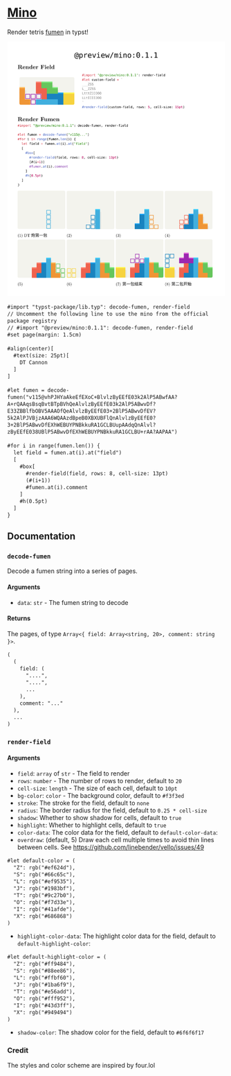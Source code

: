 # [Mino](https://github.com/Enter-tainer/mino)

Render tetris [fumen](https://harddrop.com/fumen/) in typst!

![](mino.svg)


````typ
#import "typst-package/lib.typ": decode-fumen, render-field
// Uncomment the following line to use the mino from the official package registry
// #import "@preview/mino:0.1.1": decode-fumen, render-field
#set page(margin: 1.5cm)

#align(center)[
  #text(size: 25pt)[
    DT Cannon
  ]
]

#let fumen = decode-fumen("v115@vhPJHYaAkeEfEXoC+BlvlzByEEfE03k2AlP5ABwfAA?A+rQAAqsBsqBvtBTpBVhQeAlvlzByEEfE03k2AlP5ABwvDf?E33ZBBlfbOBV5AAAOfQeAlvlzByEEfE03+2BlP5ABwvDfEV?5k2AlPJVBjzAAA6WQAAzdBpeB0XBXUBFlQnAlvlzByEEfE0?3+2BlP5ABwvDfEXhWEBUYPNBkkuRA1GCLBUupAAdqQnAlvl?zByEEfE038UBlP5ABwvDfEXhWEBUYPNBkkuRA1GCLBU+rAA?AAPAA")

#for i in range(fumen.len()) {
  let field = fumen.at(i).at("field")
  [
    #box[
      #render-field(field, rows: 8, cell-size: 13pt) 
      (#(i+1))
      #fumen.at(i).comment
    ]
    #h(0.5pt)
  ]
}

````

## Documentation

### `decode-fumen`

Decode a fumen string into a series of pages.

#### Arguments

* `data`: `str` - The fumen string to decode

#### Returns

The pages, of type `Array<{ field: Array<string, 20>, comment: string }>`.

```
(
  (
    field: (
      "....",
      "....",
      ...
    ),
    comment: "..."
  ),
  ...
)
```

### `render-field`

#### Arguments

* `field`: `array` of `str` - The field to render
* `rows`: `number` - The number of rows to render, default to `20`
* `cell-size`: `length` - The size of each cell, default to `10pt`
* `bg-color`: `color` - The background color, default to `#f3f3ed`
* `stroke`: The stroke for the field, default to `none`
* `radius`: The border radius for the field, default to `0.25 * cell-size`
* `shadow`: Whether to show shadow for cells, default to `true`
* `highlight`: Whether to highlight cells, default to `true`
* `color-data`: The color data for the field, default to `default-color-data`: 
* `overdraw`: (default, 5) Draw each cell multiple times to avoid thin lines between cells. See https://github.com/linebender/vello/issues/49
```typst
#let default-color = (
  "Z": rgb("#ef624d"),
  "S": rgb("#66c65c"),
  "L": rgb("#ef9535"),
  "J": rgb("#1983bf"),
  "T": rgb("#9c27b0"),
  "O": rgb("#f7d33e"),
  "I": rgb("#41afde"),
  "X": rgb("#686868")
)
```
* `highlight-color-data`: The highlight color data for the field, default to `default-highlight-color`: 
```typst
#let default-highlight-color = (
  "Z": rgb("#ff9484"),
  "S": rgb("#88ee86"),
  "L": rgb("#ffbf60"),
  "J": rgb("#1ba6f9"),
  "T": rgb("#e56add"),
  "O": rgb("#fff952"),
  "I": rgb("#43d3ff"),
  "X": rgb("#949494")
)
```
* `shadow-color`: The shadow color for the field, default to `#6f6f6f17`

### Credit

The styles and color scheme are inspired by four.lol
